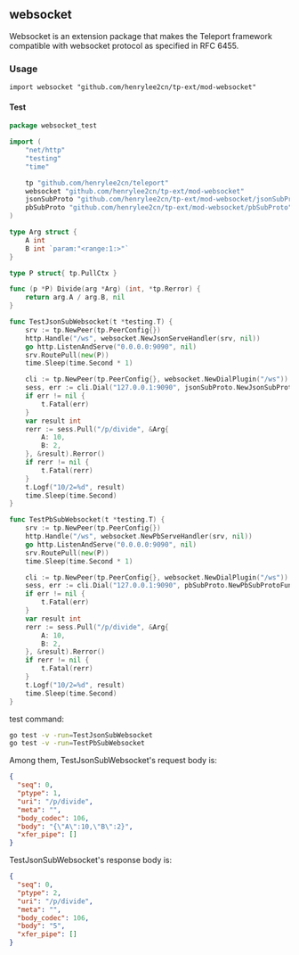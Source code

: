 ## websocket

Websocket is an extension package that makes the Teleport framework compatible with websocket protocol as specified in RFC 6455.

### Usage

`import websocket "github.com/henrylee2cn/tp-ext/mod-websocket"`

#### Test

```go
package websocket_test

import (
	"net/http"
	"testing"
	"time"

	tp "github.com/henrylee2cn/teleport"
	websocket "github.com/henrylee2cn/tp-ext/mod-websocket"
	jsonSubProto "github.com/henrylee2cn/tp-ext/mod-websocket/jsonSubProto"
	pbSubProto "github.com/henrylee2cn/tp-ext/mod-websocket/pbSubProto"
)

type Arg struct {
	A int
	B int `param:"<range:1:>"`
}

type P struct{ tp.PullCtx }

func (p *P) Divide(arg *Arg) (int, *tp.Rerror) {
	return arg.A / arg.B, nil
}

func TestJsonSubWebsocket(t *testing.T) {
	srv := tp.NewPeer(tp.PeerConfig{})
	http.Handle("/ws", websocket.NewJsonServeHandler(srv, nil))
	go http.ListenAndServe("0.0.0.0:9090", nil)
	srv.RoutePull(new(P))
	time.Sleep(time.Second * 1)

	cli := tp.NewPeer(tp.PeerConfig{}, websocket.NewDialPlugin("/ws"))
	sess, err := cli.Dial("127.0.0.1:9090", jsonSubProto.NewJsonSubProtoFunc)
	if err != nil {
		t.Fatal(err)
	}
	var result int
	rerr := sess.Pull("/p/divide", &Arg{
		A: 10,
		B: 2,
	}, &result).Rerror()
	if rerr != nil {
		t.Fatal(rerr)
	}
	t.Logf("10/2=%d", result)
	time.Sleep(time.Second)
}

func TestPbSubWebsocket(t *testing.T) {
	srv := tp.NewPeer(tp.PeerConfig{})
	http.Handle("/ws", websocket.NewPbServeHandler(srv, nil))
	go http.ListenAndServe("0.0.0.0:9090", nil)
	srv.RoutePull(new(P))
	time.Sleep(time.Second * 1)

	cli := tp.NewPeer(tp.PeerConfig{}, websocket.NewDialPlugin("/ws"))
	sess, err := cli.Dial("127.0.0.1:9090", pbSubProto.NewPbSubProtoFunc)
	if err != nil {
		t.Fatal(err)
	}
	var result int
	rerr := sess.Pull("/p/divide", &Arg{
		A: 10,
		B: 2,
	}, &result).Rerror()
	if rerr != nil {
		t.Fatal(rerr)
	}
	t.Logf("10/2=%d", result)
	time.Sleep(time.Second)
}
```

test command:

```sh
go test -v -run=TestJsonSubWebsocket
go test -v -run=TestPbSubWebsocket
```

Among them, TestJsonSubWebsocket's request body is:

```json
{
  "seq": 0,
  "ptype": 1,
  "uri": "/p/divide",
  "meta": "",
  "body_codec": 106,
  "body": "{\"A\":10,\"B\":2}",
  "xfer_pipe": []
}
```

TestJsonSubWebsocket's response body is:

```json
{
  "seq": 0,
  "ptype": 2,
  "uri": "/p/divide",
  "meta": "",
  "body_codec": 106,
  "body": "5",
  "xfer_pipe": []
}
```